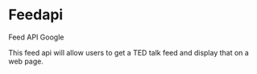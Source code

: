 Feedapi
=======

Feed API Google

This feed api will allow users to get a TED talk feed and display that on a web page.
